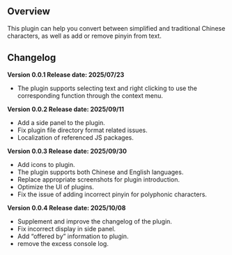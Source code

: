 ## Overview

This plugin can help you convert between simplified and traditional Chinese characters, as well as add or remove pinyin from text.

## Changelog

**Version 0.0.1 Release date: 2025/07/23**

- The plugin supports selecting text and right clicking to use the corresponding function through the context menu.

**Version 0.0.2 Release date: 2025/09/11**

- Add a side panel to the plugin.
- Fix plugin file directory format related issues.
- Localization of referenced JS packages.

**Version 0.0.3 Release date: 2025/09/30**

- Add icons to plugin.
- The plugin supports both Chinese and English languages.
- Replace appropriate screenshots for plugin introduction.
- Optimize the UI of plugins.
- Fix the issue of adding incorrect pinyin for polyphonic characters.

**Version 0.0.4 Release date: 2025/10/08**

- Supplement and improve the changelog of the plugin.
- Fix incorrect display in side panel.
- Add “offered by” information to plugin.
- remove the excess console log.